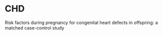 # CHD
Risk factors during pregnancy for congenital heart defects in offspring: a matched case-control study
